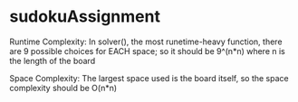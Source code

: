 # sudokuAssignment

Runtime Complexity: In solver(), the most runetime-heavy function, there are 9 possible choices for EACH space; so it should be 9^(n*n) where n is the length of the board

Space Complexity: The largest space used is the board itself, so the space complexity should be O(n*n)
